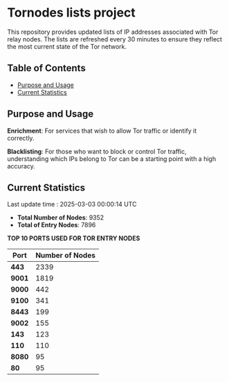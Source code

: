 # Tornodes lists project

This repository provides updated lists of IP addresses associated with Tor relay nodes. The lists are refreshed every 30 minutes to ensure they reflect the most current state of the Tor network.

## Table of Contents

- [Purpose and Usage](#purpose-and-usage)
- [Current Statistics](#current-statistics)


## Purpose and Usage

**Enrichment**: For services that wish to allow Tor traffic or identify it correctly.

**Blacklisting**: For those who want to block or control Tor traffic, understanding which IPs belong to Tor can be a starting point with a high accuracy.

## Current Statistics

Last update time : 2025-03-03 00:00:14 UTC

- **Total Number of Nodes**: 9352
- **Total of Entry Nodes**: 7896

**TOP 10 PORTS USED FOR TOR ENTRY NODES**

| **Port** | **Number of Nodes** |
|------|-----------------|
| **443**   | 2339  |
| **9001**   | 1819  |
| **9000**   | 442  |
| **9100**   | 341  |
| **8443**   | 199  |
| **9002**   | 155  |
| **143**   | 123  |
| **110**   | 110  |
| **8080**   | 95  |
| **80**   | 95  |

